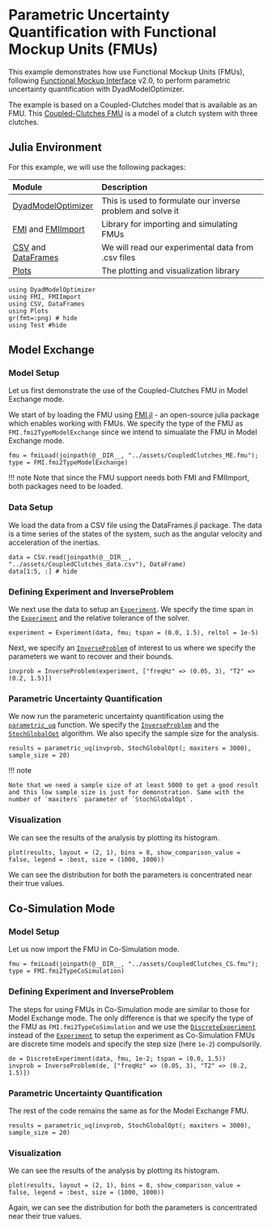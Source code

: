 # Parametric Uncertainty Quantification with Functional Mockup Units (FMUs)

This example demonstrates how use Functional Mockup Units (FMUs), following [Functional Mockup Interface](https://fmi-standard.org/) v2.0, to perform parametric uncertainty quantification with DyadModelOptimizer.

The example is based on a Coupled-Clutches model that is available as an FMU. This [Coupled-Clutches FMU](https://github.com/modelica/fmi-cross-check/tree/master/fmus/2.0/cs/linux64/MapleSim/2021.2/CoupledClutches) is a model of a clutch system with three clutches.

## Julia Environment

For this example, we will use the following packages:

| Module                                                                                               | Description                                                |
|:---------------------------------------------------------------------------------------------------- |:---------------------------------------------------------- |
| [DyadModelOptimizer](https://help.juliahub.com/jsmo/stable/)                                     | This is used to formulate our inverse problem and solve it |
| [FMI](https://thummeto.github.io/FMI.jl/dev/) and [FMIImport](https://thummeto.github.io/FMI.jl/dev/)| Library for importing and simulating FMUs                  |
| [CSV](https://csv.juliadata.org/stable/) and [DataFrames](https://dataframes.juliadata.org/stable/)  | We will read our experimental data from .csv files         |
| [Plots](https://docs.juliaplots.org/stable/)                                                         | The plotting and visualization library                     |

```@example FMU
using DyadModelOptimizer
using FMI, FMIImport
using CSV, DataFrames
using Plots
gr(fmt=:png) # hide
using Test #hide
```

## Model Exchange

### Model Setup

Let us first demonstrate the use of the Coupled-Clutches FMU in Model Exchange mode.

We start of by loading the FMU using [FMI.jl](https://github.com/ThummeTo/FMI.jl) - an open-source julia package which enables working with FMUs. We specify the type of the FMU as `FMI.fmi2TypeModelExchange` since we intend to simualate the FMU in Model Exchange mode.

```@example FMU
fmu = fmiLoad(joinpath(@__DIR__, "../assets/CoupledClutches_ME.fmu"); type = FMI.fmi2TypeModelExchange)
```

!!! note
    Note that since the FMU support needs both FMI and FMIImport, both packages need to be loaded.

### Data Setup

We load the data from a CSV file using the DataFrames.jl package. The data is a time series of the states of the system, such as the angular velocity and acceleration of the inertias.

```@example FMU
data = CSV.read(joinpath(@__DIR__, "../assets/CoupledClutches_data.csv"), DataFrame)
data[1:5, :] # hide
```

### Defining Experiment and InverseProblem

We next use the data to setup an [`Experiment`](@ref). We specify the time span in the [`Experiment`](@ref) and the relative tolerance of the solver.

```@example FMU
experiment = Experiment(data, fmu; tspan = (0.0, 1.5), reltol = 1e-5)
```

Next, we specify an [`InverseProblem`](@ref) of interest to us where we specify the parameters we want to recover and their bounds.

```@example FMU
invprob = InverseProblem(experiment, ["freqHz" => (0.05, 3), "T2" => (0.2, 1.5)])
```

### Parametric Uncertainty Quantification

We now run the parameteric uncertainty quantification using the [`parametric_uq`](@ref) function. We specify the [`InverseProblem`](@ref) and the [`StochGlobalOpt`](@ref) algorithm. We also specify the sample size for the analysis.

```@example FMU
results = parametric_uq(invprob, StochGlobalOpt(; maxiters = 3000), sample_size = 20)
```

!!! note

    Note that we need a sample size of at least 5000 to get a good result and this low sample size is just for demonstration. Same with the number of `maxiters` parameter of `StochGlobalOpt`.

### Visualization

We can see the results of the analysis by plotting its histogram.

```@example FMU
plot(results, layout = (2, 1), bins = 8, show_comparison_value = false, legend = :best, size = (1000, 1000))
```

We can see the distribution for both the parameters is concentrated near their true values.

## Co-Simulation Mode

### Model Setup

Let us now import the FMU in Co-Simulation mode.

```@example FMU
fmu = fmiLoad(joinpath(@__DIR__, "../assets/CoupledClutches_CS.fmu"); type = FMI.fmi2TypeCoSimulation)
```

### Defining Experiment and InverseProblem

The steps for using FMUs in Co-Simulation mode are similar to those for Model Exchange mode. The only difference is that we specify the type of the FMU as `FMI.fmi2TypeCoSimulation` and we use the [`DiscreteExperiment`](@ref) instead of the [`Experiment`](@ref) to setup the experiment as Co-Simulation FMUs are discrete time models and specify the step size (here `1e-2`) compulsorily.

```@example FMU
de = DiscreteExperiment(data, fmu, 1e-2; tspan = (0.0, 1.5))
invprob = InverseProblem(de, ["freqHz" => (0.05, 3), "T2" => (0.2, 1.5)])
```

### Parametric Uncertainty Quantification

The rest of the code remains the same as for the Model Exchange FMU.

```@example FMU
results = parametric_uq(invprob, StochGlobalOpt(; maxiters = 3000), sample_size = 20)
```

### Visualization

We can see the results of the analysis by plotting its histogram.

```@example FMU
plot(results, layout = (2, 1), bins = 8, show_comparison_value = false, legend = :best, size = (1000, 1000))
```

Again, we can see the distribution for both the parameters is concentrated near their true values.
